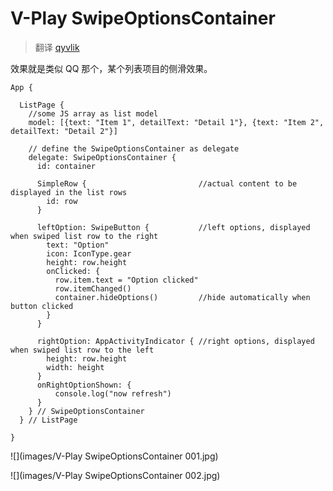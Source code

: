 # V-Play SwipeOptionsContainer

> 翻译 [qyvlik](http://blog.qyvlik.space)

效果就是类似 QQ 那个，某个列表项目的侧滑效果。

```
App {

  ListPage {
    //some JS array as list model
    model: [{text: "Item 1", detailText: "Detail 1"}, {text: "Item 2", detailText: "Detail 2"}]

    // define the SwipeOptionsContainer as delegate
    delegate: SwipeOptionsContainer {
      id: container

      SimpleRow {                         //actual content to be displayed in the list rows
        id: row
      }

      leftOption: SwipeButton {           //left options, displayed when swiped list row to the right
        text: "Option"
        icon: IconType.gear
        height: row.height
        onClicked: {
          row.item.text = "Option clicked"
          row.itemChanged()
          container.hideOptions()         //hide automatically when button clicked
        }
      }

      rightOption: AppActivityIndicator { //right options, displayed when swiped list row to the left
        height: row.height
        width: height
      }
      onRightOptionShown: {
          console.log("now refresh")
      }
    } // SwipeOptionsContainer
  } // ListPage

}
```

![](images/V-Play SwipeOptionsContainer 001.jpg)

![](images/V-Play SwipeOptionsContainer 002.jpg)